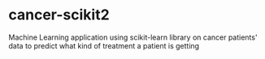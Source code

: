 # cancer-scikit2
Machine Learning application using scikit-learn library on cancer patients' data to predict what kind of treatment a patient is getting
